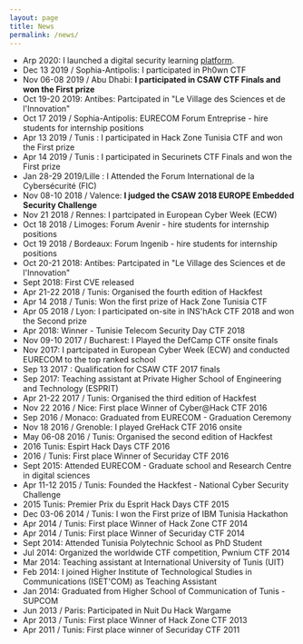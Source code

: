 ```yaml
---
layout: page
title: News
permalink: /news/
---
```


 - Arp 2020: I launched a digital security learning [platform](https://ctf.hackfest.tn/).
 - Dec 13 2019 / Sophia-Antipolis: I participated in Ph0wn CTF
 - Nov 06-08 2019 / Abu Dhabi: **I participated in CSAW CTF Finals and won the First prize**
 - Oct 19-20 2019: Antibes: Partcipated in "Le Village des Sciences et de l'Innovation"
 - Oct 17 2019 / Sophia-Antipolis: EURECOM Forum Entreprise - hire students for internship positions
 - Apr 13 2019 / Tunis : I participated in Hack Zone Tunisia CTF and won the First prize
 - Apr 14 2019 / Tunis : I participated in Securinets CTF Finals and won the First prize
 - Jan 28-29 2019/Lille : I Attended the Forum International de la Cybersécurité (FIC)
 - Nov 08-10 2018 / Valence: **I judged the CSAW 2018 EUROPE Embedded Security Challenge**
 - Nov 21 2018 / Rennes: I partcipated in European Cyber Week (ECW)
 - Oct 18 2018 / Limoges: Forum Avenir - hire students for internship positions
 - Oct 19 2018 / Bordeaux: Forum Ingenib - hire students for internship positions
 - Oct 20-21 2018: Antibes: Partcipated in "Le Village des Sciences et de l'Innovation"
 - Sept 2018: First CVE released
 - Apr 21-22 2018 / Tunis: Organised the fourth edition of Hackfest
 - Apr 14 2018 / Tunis: Won the first prize of Hack Zone Tunisia CTF
 - Apr 05 2018 / Lyon: I participated on-site in INS'hAck CTF 2018 and won the Second prize
 - Apr 2018: Winner - Tunisie Telecom Security Day CTF 2018
 - Nov 09-10 2017 / Bucharest: I Played the DefCamp CTF onsite finals
 - Nov 2017: I partcipated in European Cyber Week (ECW) and conducted EURECOM to the top ranked school
 - Sep 13 2017 : Qualification for CSAW CTF 2017 finals
 - Sep 2017: Teaching assistant at Private Higher School of Engineering and Technology (ESPRIT)
 - Apr 21-22 2017 / Tunis: Organised the third edition of Hackfest
 - Nov 22 2016 / Nice: First place Winner of Cyber@Hack CTF 2016
 - Sep 2016 / Monaco: Graduated from EURECOM - Graduation Ceremony
 - Nov 18 2016 / Grenoble: I played GreHack CTF 2016 onsite
 - May 06-08 2016 / Tunis: Organised the second edition of Hackfest
 - 2016 Tunis: Espirt Hack Days CTF 2016
 - 2016 / Tunis: First place Winner of Securiday CTF 2016
 - Sept 2015: Attended EURECOM - Graduate school and Research Centre in digital sciences
 - Apr 11-12 2015 / Tunis: Founded the Hackfest - National Cyber Security Challenge
 - 2015 Tunis: Premier Prix du Esprit Hack Days CTF 2015
 - Dec 03-06 2014 / Tunis: I won the First prize of IBM Tunisia Hackathon
 - Apr 2014 / Tunis: First place Winner of Hack Zone CTF 2014
 - Apr 2014 / Tunis: First place Winner of Securiday CTF 2014
 - Sept 2014: Attended Tunisia Polytechnic School as PhD Student
 - Jul 2014: Organized the worldwide CTF competition, Pwnium CTF 2014 
 - Mar 2014: Teaching assistant at International University of Tunis (UIT)
 - Feb 2014: I joined Higher Institute of Technological Studies in Communications (ISET'COM) as Teaching Assistant
 - Jan 2014: Graduated from Higher School of Communication of Tunis - SUPCOM
 - Jun 2013 / Paris: Participated in Nuit Du Hack Wargame
 - Apr 2013 / Tunis: First place Winner of Hack Zone CTF 2013
 - Apr 2011 / Tunis: First place winner of Securiday CTF 2011
